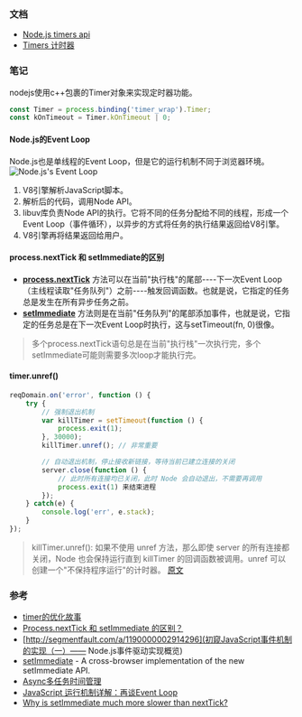 ### 文档
- [Node.js timers api](https://nodejs.org/api/timers.html)
- [Timers 计时器](https://0532.gitbooks.io/nodejs/content/timers/README.html)

### 笔记

nodejs使用c++包裹的Timer对象来实现定时器功能。
```js
const Timer = process.binding('timer_wrap').Timer;
const kOnTimeout = Timer.kOnTimeout | 0;
```

#### Node.js的Event Loop

Node.js也是单线程的Event Loop，但是它的运行机制不同于浏览器环境。
![Node.js's Event Loop](http://image.beekka.com/blog/2014/bg2014100803.png)

1. V8引擎解析JavaScript脚本。
1. 解析后的代码，调用Node API。
1. libuv库负责Node API的执行。它将不同的任务分配给不同的线程，形成一个Event Loop（事件循环），以异步的方式将任务的执行结果返回给V8引擎。
1. V8引擎再将结果返回给用户。

#### process.nextTick 和 setImmediate的区别

- [**process.nextTick**](https://nodejs.org/docs/latest/api/process.html#process_process_nexttick_callback_arg) 方法可以在当前"执行栈"的尾部----下一次Event Loop（主线程读取"任务队列"）之前----触发回调函数。也就是说，它指定的任务总是发生在所有异步任务之前。
- [**setImmediate**](https://nodejs.org/docs/latest/api/timers.html#timers_setimmediate_callback_arg) 方法则是在当前"任务队列"的尾部添加事件，也就是说，它指定的任务总是在下一次Event Loop时执行，这与setTimeout(fn, 0)很像。

> 多个process.nextTick语句总是在当前"执行栈"一次执行完，多个setImmediate可能则需要多次loop才能执行完。

#### timer.unref()

```js
reqDomain.on('error', function () {
    try {
        // 强制退出机制
        var killTimer = setTimeout(function () {
            process.exit(1);
        }, 30000);
        killTimer.unref(); // 非常重要

        // 自动退出机制，停止接收新链接，等待当前已建立连接的关闭
        server.close(function () {
        	// 此时所有连接均已关闭，此时 Node 会自动退出，不需要再调用 
			process.exit(1) 来结束进程
        });
    } catch(e) {
        console.log('err', e.stack);
    }
});
```

> killTimer.unref(): 如果不使用 unref 方法，那么即使 server 的所有连接都关闭，Node 也会保持运行直到 killTimer 的回调函数被调用。unref 可以创建一个"不保持程序运行"的计时器。 [原文](http://www.angularjs.cn/A0h4)  


### 参考
- [timer的优化故事](https://github.com/hustxiaoc/node.js/issues/10)
- [Process.nextTick 和 setImmediate 的区别？](http://www.zhihu.com/question/23028843)
- [http://segmentfault.com/a/1190000002914296](初窥JavaScript事件机制的实现（一）—— Node.js事件驱动实现概览)
- [setImmediate](https://github.com/YuzuJS/setImmediate) - A cross-browser implementation of the new setImmediate API.
- [Async多任务时间管理](http://blog.fens.me/nodejs-async-timer/)
- [JavaScript 运行机制详解：再谈Event Loop](http://www.ruanyifeng.com/blog/2014/10/event-loop.html)
- [Why is setImmediate much more slower than nextTick?](https://groups.google.com/forum/#!topic/nodejs/A_uo0Mfmk5o)